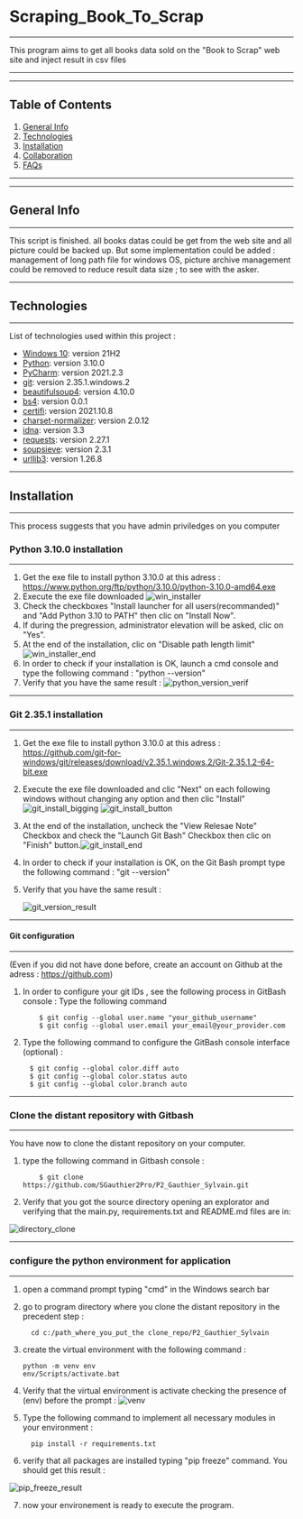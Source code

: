 # Scraping_Book_To_Scrap 
***
This program aims to get all books data sold on the "Book to Scrap" web site and inject result in csv files
***
***
## Table of Contents
1. [General Info](#general-info)
2. [Technologies](#technologies)
3. [Installation](#installation)
4. [Collaboration](#collaboration)
5. [FAQs](#faqs)
***
***
## General Info
***
This script is finished.
all books datas could be get from the web site and all picture could be backed up.
But some implementation could be added : management of long path file for windows OS, picture archive management could be removed to reduce
result data size ; to see with the asker.
***
## Technologies
***
List of technologies used within this project :
* [Windows 10](https://www.microsoft.com/fr-fr/software-download/windows10): version 21H2
* [Python](https://www.python.org/downloads/release/python-3100/):  version 3.10.0
* [PyCharm](https://www.jetbrains.com/fr-fr/pycharm/): version 2021.2.3
* [git](https://git-scm.com/download/win): version 2.35.1.windows.2
* [beautifulsoup4](https://pypi.org/project/beautifulsoup4/): version 4.10.0
* [bs4](https://pypi.org/project/bs4/): version 0.0.1
* [certifi](https://pypi.org/project/certifi/): version 2021.10.8
* [charset-normalizer](https://pypi.org/project/charset-normalizer/): version 2.0.12
* [idna](https://pypi.org/project/idna/): version 3.3
* [requests](https://pypi.org/project/requests/): version 2.27.1
* [soupsieve](https://pypi.org/project/soupsieve/): version 2.3.1
* [urllib3](https://pypi.org/project/urllib3/): version 1.26.8
***
## Installation
***
This process suggests that you have admin priviledges on you computer
### Python 3.10.0 installation
***
1. Get the exe file to install python 3.10.0 at this adress : https://www.python.org/ftp/python/3.10.0/python-3.10.0-amd64.exe
2. Execute the exe file downloaded ![win_installer](https://user-images.githubusercontent.com/99419487/155973764-7d247762-f552-481f-8f31-6b557e32a638.png)
3. Check the checkboxes "Install launcher for all users(recommanded)" and "Add Python 3.10 to PATH" then clic on "Install Now". 
5. If during the pregression, administrator elevation will be asked, clic on "Yes".
6. At the end of the installation, clic on "Disable path length limit"![win_installer_end](https://user-images.githubusercontent.com/99419487/155973946-61421b0a-f96b-49e5-9a52-b72615d1d49e.png)
7. In order to check if your installation is OK, launch a cmd console and type the following command : "python --version"
8. Verify that you have the same result :
   ![python_version_verif](https://user-images.githubusercontent.com/99419487/155974788-1a055c62-06b3-402e-ba80-969864c282ce.png)

***
### Git 2.35.1 installation
***
1. Get the exe file to install python 3.10.0 at this adress : https://github.com/git-for-windows/git/releases/download/v2.35.1.windows.2/Git-2.35.1.2-64-bit.exe
2. Execute the exe file downloaded and clic "Next" on each following windows without changing any option and then clic "Install"![git_install_bigging](https://user-images.githubusercontent.com/99419487/155984934-1c3a5db3-1644-404f-baf5-829a3449576d.png)
![git_install_button](https://user-images.githubusercontent.com/99419487/155984959-aacfdbd0-ad09-4b69-bbe0-0c9a368a35e2.png)
3. At the end of the installation, uncheck the "View Relesae Note" Checkbox and check the "Launch Git Bash" Checkbox then clic on "Finish" button.![git_install_end](https://user-images.githubusercontent.com/99419487/155985188-498d88c1-955e-4d41-9a55-bc79c1c0f694.png)
4. In order to check if your installation is OK, on the Git Bash prompt type the following command : "git --version"
5. Verify that you have the same result :
   
   ![git_version_result](https://user-images.githubusercontent.com/99419487/155986385-18609f61-511d-40a8-a569-9885e4c1dec6.png)
   
***
#### Git configuration 
***
(Even if you did not have done before, create an account on Github at the adress : https://github.com)

1. In order to configure your git IDs , see the following process in GitBash console :
   Type the following command
   ``` 
       $ git config --global user.name "your_github_username"
       $ git config --global user.email your_email@your_provider.com
   ```
2. Type the following command to configure the GitBash console interface (optional) :
  ```
       $ git config --global color.diff auto
       $ git config --global color.status auto 
       $ git config --global color.branch auto
  ```
***
### Clone the distant repository with Gitbash
***
You have now to clone the distant repository on your computer.
1. type the following command in Gitbash console :
    ```
        $ git clone https://github.com/SGauthier2Pro/P2_Gauthier_Sylvain.git
    ```
2. Verify that you got the source directory opening an explorator and verifying that the main.py, requirements.txt and README.md files are in:
    
![directory_clone](https://user-images.githubusercontent.com/99419487/156000270-e7d992d6-23ec-4df5-99fa-f1f09f601f5b.png)

***
### configure the python environment for application
***
 1. open a command prompt typing "cmd" in the Windows search bar
 2. go to program directory where you clone the distant repository in the precedent step :
    ```
      cd c:/path_where_you_put_the clone_repo/P2_Gauthier_Sylvain
    ```
 3. create the virtual environment with the following command :
    ```
    python -m venv env
    env/Scripts/activate.bat
    ```
 4. Verify that the virtual environment is activate checking the presence of (env) before the prompt :
 ![venv](https://user-images.githubusercontent.com/99419487/156004026-823cdefb-93f5-4075-86a5-3f91db263f34.png)
 
 5. Type the following command to implement all necessary modules in your environment :
 
    ```
      pip install -r requirements.txt
    ```
 6. verify that all packages are installed typing "pip freeze" command. You should get this result :
 
 ![pip_freeze_result](https://user-images.githubusercontent.com/99419487/156006764-77865de3-4e47-4563-9361-c50ce7452954.png)
 
 7. now your environement is ready to execute the program.




